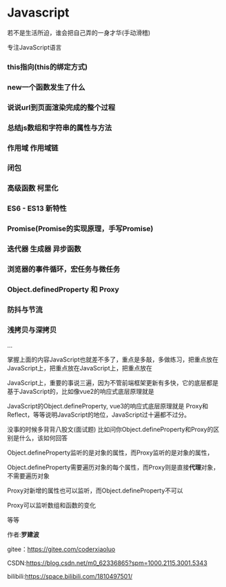 # Javascript

若不是生活所迫，谁会把自己弄的一身才华(手动滑稽)

专注JavaScript语言

### this指向(this的绑定方式)

### new一个函数发生了什么

### 说说url到页面渲染完成的整个过程

### 总结js数组和字符串的属性与方法

### 作用域  作用域链 

### 闭包

### 高级函数 柯里化

### ES6 - ES13 新特性

### Promise(Promise的实现原理，手写Promise)

### 迭代器  	生成器  	异步函数

### 浏览器的事件循环，宏任务与微任务

### Object.definedProperty 和 Proxy

### 防抖与节流

### 浅拷贝与深拷贝

...

掌握上面的内容JavaScript也就差不多了，重点是多敲，多做练习，把重点放在JavaScript上，把重点放在JavaScript上，把重点放在

JavaScript上，重要的事说三遍，因为不管前端框架更新有多快，它的底层都是基于JavaScript的，比如像vue2的响应式底层原理就是

JavaScript的Object.defineProperty, vue3的响应式底层原理就是 Proxy和  Reflect，等等说明JavaScript的地位，JavaScript过十遍都不过分。

没事的时候多背背八股文(面试题) 比如问你Object.defineProperty和Proxy的区别是什么，该如何回答

Object.defineProperty监听的是对象的属性，而Proxy监听的是对象的属性，

Object.defineProperty需要遍历对象的每个属性，而Proxy则是直接**代理**对象，不需要遍历对象

Proxy对新增的属性也可以监听，而Object.defineProperty不可以

Proxy可以监听数组和函数的变化

等等

作者:**罗建波**

gitee：https://gitee.com/coderxiaoluo

CSDN:https://blog.csdn.net/m0_62336865?spm=1000.2115.3001.5343

bilibili:https://space.bilibili.com/1810497501/